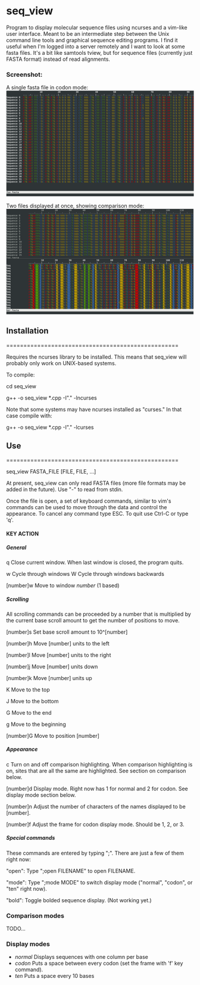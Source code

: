 # seq_view

Program to display molecular sequence files using ncurses and a vim-like
user interface. Meant to be an intermediate step between the Unix
command line tools and graphical sequence editing programs. I find it
useful when I'm logged into a server remotely and I want to look at some
fasta files. It's a bit like samtools tview, but for sequence files
(currently just FASTA format) instead of read alignments.

### Screenshot:
A single fasta file in codon mode:
![](screenshot.png)

Two files displayed at once, showing comparison mode:
![](two-files.png)

## Installation

==================================================

Requires the ncurses library to be installed. This means that seq_view
will probably only work on UNIX-based systems.

To compile:

cd seq_view

g++ -o seq_view *.cpp -I"." -lncurses

Note that some systems may have ncurses installed as "curses." In that
case compile with:

g++ -o seq_view *.cpp -I"." -lcurses


## Use

==================================================

seq_view FASTA_FILE [FILE, FILE, ...]

At present, seq_view can only read FASTA files (more file formats may be
added in the future). Use "-" to read from stdin.

Once the file is open, a set of keyboard commands, similar to vim's
commands can be used to move through the data and control the
appearance. To cancel any command type ESC. To quit use Ctrl-C or type
'q'.

#### KEY                 ACTION

##### General

q                   Close current window. When last window is closed,
                    the program quits.

w                   Cycle through windows
W                   Cycle through windows backwards

[number]w           Move to window *number* (1 based)


##### Scrolling

All scrolling commands can be proceeded by a number that is multiplied
by the current base scroll amount to get the number of positions to
move.

[number]s           Set base scroll amount to 10^[number]

[number]h           Move [number] units to the left

[number]l           Move [number] units to the right

[number]j           Move [number] units down

[number]k           Move [number] units up

K                   Move to the top

J                   Move to the bottom

G                   Move to the end

g                   Move to the beginning

[number]G           Move to position [number]


##### Appearance

c                   Turn on and off comparison highlighting. When
                    comparison highlighting is on, sites that are all
                    the same are highlighted. See section on comparison
                    below.

[number]d           Display mode. Right now has 1 for normal and 2 for
                    codon. See display mode section below.

[number]n           Adjust the number of characters of the names
                    displayed to be [number].

[number]f           Adjust the frame for codon display mode. Should be
                    1, 2, or 3.


##### Special commands

These commands are entered by typing ";". There are just a few of them
right now:

"open":             Type ";open FILENAME" to open FILENAME.

"mode":             Type ";mode MODE" to switch display mode
                    ("normal", "codon", or "ten" right now).

"bold":             Toggle bolded sequence display. (Not working yet.)


### Comparison modes

TODO...


### Display modes

* *normal*    Displays sequences with one column per base
* *codon*     Puts a space between every codon (set the frame
              with 'f' key command).
* *ten*       Puts a space every 10 bases

